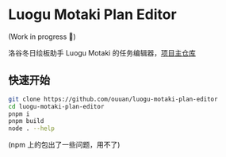 # Luogu Motaki Plan Editor

(Work in progress :construction:)

洛谷冬日绘板助手 Luogu Motaki 的任务编辑器，[项目主仓库](https://github.com/ouuan/luogu-motaki)

## 快速开始

```bash
git clone https://github.com/ouuan/luogu-motaki-plan-editor
cd luogu-motaki-plan-editor
pnpm i
pnpm build
node . --help
```

(npm 上的包出了一些问题，用不了)
